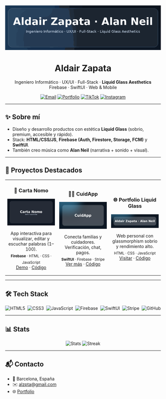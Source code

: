 <!-- Banner Animado -->
<p align="center">
  <img src="./assets/portfolio-anim.gif" alt="Aldair Zapata" width="980">
</p>

<h1 align="center">Aldair Zapata</h1>
<p align="center">
  Ingeniero Informático · UX/UI · Full-Stack · <b>Liquid Glass Aesthetics</b><br>
  Firebase · SwiftUI · Web & Mobile
</p>

<p align="center">
  <a href="mailto:alzpta@gmail.com"><img alt="Email" src="https://img.shields.io/badge/Email-alzpta%40gmail.com-0b6cff?style=for-the-badge&logo=gmail&logoColor=white"></a>
  <a href="https://alzpta.github.io/"><img alt="Portfolio" src="https://img.shields.io/badge/Portfolio-Visitar-111827?style=for-the-badge&logo=vercel&logoColor=white"></a>
  <a href="https://tiktok.com/@alzpta"><img alt="TikTok" src="https://img.shields.io/badge/TikTok-@alzpta-000000?style=for-the-badge&logo=tiktok&logoColor=white"></a>
  <a href="https://instagram.com/alanneil"><img alt="Instagram" src="https://img.shields.io/badge/Instagram-@alanneil-E4405F?style=for-the-badge&logo=instagram&logoColor=white"></a>
</p>

---

## ✨ Sobre mí
- Diseño y desarrollo productos con estética **Liquid Glass** (sobrio, premium, accesible y rápido).  
- Stack: **HTML/CSS/JS**, **Firebase (Auth, Firestore, Storage, FCM)** y **SwiftUI**.  
- También creo música como **Alan Neil** (narrativa + sonido + visual).

---

## 🚀 Proyectos Destacados

<table>
  <tr>
    <td width="33%">
      <h3 align="center">📖 Carta Nomo</h3>
      <a href="https://alzpta.github.io/Carta-Nomo/">
        <img src="./assets/carta-nomo-anim.gif" alt="Carta Nomo" width="100%"/>
      </a>
      <p align="center">
        App interactiva para visualizar, editar y escuchar palabras (1–100).<br>
        <sub><b>Firebase</b> · HTML · CSS · JavaScript</sub><br>
        <a href="https://alzpta.github.io/Carta-Nomo/">Demo</a> · 
        <a href="https://github.com/alzpta/Carta-Nomo">Código</a>
      </p>
    </td>
    <td width="33%">
      <h3 align="center">🧑‍⚕️ CuidApp</h3>
      <a href="https://alzpta.github.io/CuidApp/">
        <img src="./assets/cuidapp-pro.png" alt="CuidApp" width="100%"/>
      </a>
      <p align="center">
        Conecta familias y cuidadores. Verificación, chat, pagos.<br>
        <sub><b>SwiftUI</b> · Firebase · Stripe</sub><br>
        <a href="https://alzpta.github.io/CuidApp/">Ver más</a> · 
        <a href="https://github.com/alzpta/CuidApp">Código</a>
      </p>
    </td>
    <td width="33%">
      <h3 align="center">🌐 Portfolio Liquid Glass</h3>
      <a href="https://alzpta.github.io/">
        <img src="./assets/portfolio-pro.png" alt="Portfolio Liquid Glass" width="100%"/>
      </a>
      <p align="center">
        Web personal con glassmorphism sobrio y rendimiento alto.<br>
        <sub>HTML · CSS · JavaScript</sub><br>
        <a href="https://alzpta.github.io/">Visitar</a> · 
        <a href="https://github.com/alzpta/alzpta.github.io">Código</a>
      </p>
    </td>
  </tr>
</table>

---

## 🛠️ Tech Stack
<p align="center">
  <img alt="HTML5" src="https://img.shields.io/badge/HTML5-E34F26?logo=html5&logoColor=white&style=for-the-badge">&nbsp;
  <img alt="CSS3" src="https://img.shields.io/badge/CSS3-1572B6?logo=css3&logoColor=white&style=for-the-badge">&nbsp;
  <img alt="JavaScript" src="https://img.shields.io/badge/JavaScript-F7DF1E?logo=javascript&logoColor=111&style=for-the-badge">&nbsp;
  <img alt="Firebase" src="https://img.shields.io/badge/Firebase-FFCA28?logo=firebase&logoColor=111&style=for-the-badge">&nbsp;
  <img alt="SwiftUI" src="https://img.shields.io/badge/SwiftUI-FA7343?logo=swift&logoColor=white&style=for-the-badge">&nbsp;
  <img alt="Stripe" src="https://img.shields.io/badge/Stripe-635BFF?logo=stripe&logoColor=white&style=for-the-badge">&nbsp;
  <img alt="GitHub" src="https://img.shields.io/badge/GitHub-181717?logo=github&logoColor=white&style=for-the-badge">
</p>

---

## 📊 Stats
<p align="center">
  <img height="165" src="https://github-readme-stats.vercel.app/api?username=alzpta&show_icons=true&theme=transparent&hide_title=true" alt="Stats" />
  <img height="165" src="https://github-readme-streak-stats.herokuapp.com?user=alzpta&theme=transparent&hide_border=false" alt="Streak" />
</p>

---

## 📬 Contacto
- 📍 Barcelona, España  
- ✉️ [alzpta@gmail.com](mailto:alzpta@gmail.com)  
- 🌐 [Portfolio](https://alzpta.github.io/)
